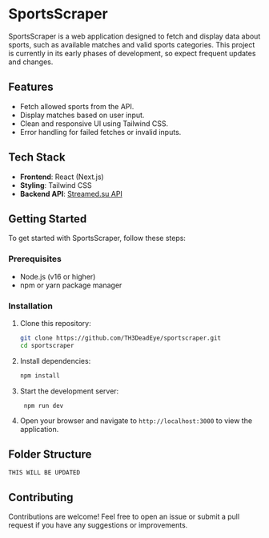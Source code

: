# SportsScraper

SportsScraper is a web application designed to fetch and display data about sports, such as available matches and valid sports categories. This project is currently in its early phases of development, so expect frequent updates and changes.

## Features
- Fetch allowed sports from the API.
- Display matches based on user input.
- Clean and responsive UI using Tailwind CSS.
- Error handling for failed fetches or invalid inputs.

## Tech Stack
- **Frontend**: React (Next.js)
- **Styling**: Tailwind CSS
- **Backend API**: [Streamed.su API](https://streamed.su)

## Getting Started
To get started with SportsScraper, follow these steps:

### Prerequisites
- Node.js (v16 or higher)
- npm or yarn package manager

### Installation
1. Clone this repository:
   ```bash
   git clone https://github.com/TH3DeadEye/sportscraper.git
   cd sportscraper
   ```
2. Install dependencies:
   ```bash
   npm install
   ```
3. Start the development server:
   ```
    npm run dev
    ```
4. Open your browser and navigate to `http://localhost:3000` to view the application.
   
## Folder Structure
```
THIS WILL BE UPDATED 
```

## Contributing
Contributions are welcome! Feel free to open an issue or submit a pull request if you have any suggestions or improvements.
